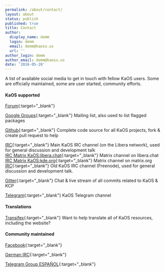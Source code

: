 ```yaml
---
permalink: /about/contact/
layout: about
status: publish
published: true
title: Contact
author:
  display_name: demm
  login: demm
  email: demm@kaosx.us
  url: ''
author_login: demm
author_email: demm@kaosx.us
date: '2016-05-28'
---
```

A list of available social media to get in touch with fellow KaOS users.  Some are officially maintained, some are user started, community efforts.

#### KaOS supported
[Forum](https://forum.kaosx.us){:target="_blank"}

[Google Groups](https://groups.google.com/forum/?fromgroups#!forum/kaos-general){:target="_blank"} Mailing list, also used to list flagged packages

[Github](https://github.com/KaOSx){:target="_blank"} Complete code source for all KaOS projects, fork & create pull request to help

[IRC](https://web.libera.chat/#KaOS){:target="_blank"} Main KaOS IRC channel (on the Libera network), used for general discussion and development talk  
[IRC Matrix KaOS:libera.chat](https://webchat.kde.org/#/room/#kaos:libera.chat){:target="_blank"} Matrix channel on libera.chat  
[IRC Matrix KaOS:kde.org](https://webchat.kde.org/#/room/#kaosx:kde.org){:target="_blank"} Matrix channel on matrix.org  
[IRC](https://kiwiirc.com/client/irc.freenode.net/#kaosx){:target="_blank"} Old KaOS IRC channel (Freenode), used for general discussion and development talk.  

[Gitter](https://gitter.im/KaOSx/KaOS/){:target="_blank"} Chat & live stream of all commits related to KaOS & KCP

[Telegram](https://t.me/KaOS_telegram){:target="_blank"} KaOS Telegram channel

#### Translations
[Transifex](https://www.transifex.com/organization/kaos/dashboard/kaos){:target="_blank"} Want to help translate all of KaOS resources, including the website?

#### Community maintained
[Facebook](https://www.facebook.com/groups/kaosx/){:target="_blank"}

[German IRC](http://webchat.freenode.net/?channels=kaosx-de){:target="_blank"}

[Telegram Group ESPAÑOL](https://telegram.me/kaos_es){:target="_blank"}





    

